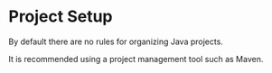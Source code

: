 # Project Setup

By default there are no rules for organizing Java projects.

It is recommended using a project management tool such as Maven.
